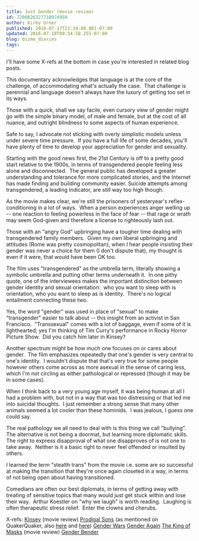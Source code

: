 ```yaml
---
title: Just Gender (movie review)
id: 7200826327710974950
author: Kirby Urner
published: 2016-07-17T21:24:00.001-07:00
updated: 2016-07-18T00:54:58.255-07:00
blog: bizmo_diaries
tags: 
---
```


[](https://www.flickr.com/photos/kirbyurner/28296107891/in/dateposted-public/)

I'll have some X-refs at the bottom in case you're interested in related blog posts.

This documentary acknowledges that language is at the core of the challenge, of accommodating what's actually the case.  That challenge is perennial and language doesn't always have the luxury of getting too set in its ways.

Those with a quick, shall we say facile, even cursory view of gender might go with the simple binary model, of male and female, but at the cost of all nuance, and outright blindness to some aspects of human experience.

Safe to say, I advocate not sticking with overly simplistic models unless under severe time pressure.  If you have a full life of some decades, you'll have plenty of time to develop your appreciation for gender and sexuality.

Starting with the good news first, the 21st Century is off to a pretty good start relative to the 1900s, in terms of transgendered people feeling less alone and disconnected.  The general public has developed a greater understanding and tolerance for more complicated stories, and the Internet has made finding and building community easier. Suicide attempts among transgendered, a leading indicator, are still way too high though.

As the movie makes clear, we're still the prisoners of yesteryear's reflex-conditioning in a lot of ways.  When a person experiences anger welling up -- one reaction to feeling powerless in the face of fear -- that rage or wrath may seem God-given and therefore a license to righteously lash out.

Those with an "angry God" upbringing have a tougher time dealing with transgendered family members.  Given my own liberal upbringing and attitudes (Rome was pretty cosmopolitan), when I hear people insisting their gender was never a choice for them (I don't dispute that), my thought is even if it were, that would have been OK too.

The film uses "transgendered" as the umbrella term, literally showing a symbolic umbrella and putting other terms underneath it.  In one pithy quote, one of the interviewees makes the important distinction between gender identity and sexual orientation:  who you want to sleep with is orientation, who you want to sleep as is identity.  There's no logical entailment connecting these two.

Yes, the word "gender" was used in place of "sexual" to make "transgender" easier to talk about -- this insight from an activist in San Francisco.  "Transsexual" comes with a lot of baggage, even if some of it is lighthearted; yes I'm thinking of Tim Curry's performance in Rocky Horror Picture Show.  Did you catch him later in Kinsey?

Another spectrum might be how much one focuses on or cares about 
gender.  The film emphasizes repeatedly that one's gender is very 
central to one's identity.  I wouldn't dispute that that's very true for
 some people however others come across as more asexual in the sense of 
caring less, which I'm not circling as either pathological or repressed (though it may be in some cases).

When I think back to a very young age myself, it was being human at all I had a problem with, but not in a way that was too distressing or that led me into suicidal thoughts.  I just remember a strong sense that many other animals seemed a lot cooler than these hominids.  I was jealous, I guess one could say.

The real pathology we all need to deal with is this thing we call "bullying".  The alternative is not being a doormat, but learning more diplomatic skills.  The right to express disapproval of what one disapproves of is not one to take away.  Neither is it a basic right to never feel offended or insulted by others.

I learned the term "stealth trans" from the movie i.e. some are so 
successful at making the transition that they're once again closeted in a
 way, in terms of not being open about having transitioned. 

Comedians are often our best diplomats, in terms of getting away with treating of sensitive topics that many would just get stuck within and lose their way.  Arthur Koestler on "why we laugh" is worth reading.  Laughing is often therapeutic stress relief.  Enter the clowns and cherubs.

X-refs:
[Kinsey](http://worldgame.blogspot.com/2004/11/kinsey-movie-review.html) (movie review)
[Prodigal Sons](http://www.quakerquaker.org/forum/topics/reflections-on-the-transgender-conflict?commentId=2360685%3AComment%3A144410) (as mentioned on QuakerQuaker, also [here](http://worldgame.blogspot.com/2015/02/running-from-crazy-movie-review.html) and [here](http://mybizmo.blogspot.com/2014/12/wild-movie-review.html))
[Gender Wars](http://worldgame.blogspot.com/2014/09/gender-wars.html)
[Gender Again](http://worldgame.blogspot.com/2014/11/gender-again.html)
[The King of Masks](http://worldgame.blogspot.com/2016/06/king-of-masks-movie-review.html) (movie review)
[Gender Bender](http://mybizmo.blogspot.com/2009/10/gender-bender.html)